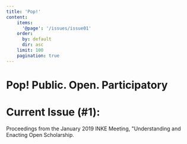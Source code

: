 ```yaml
---
title: 'Pop!'
content:
    items:
      '@page': '/issues/issue01'
    order:
      by: default
      dir: asc
    limit: 100
    pagination: true
---
```


# Pop! Public. Open. Participatory

# Current Issue (#1):

Proceedings from the January 2019 INKE Meeting, "Understanding and Enacting Open Scholarship.
